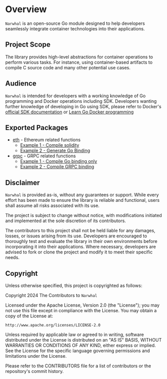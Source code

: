 # Overview

`Narwhal` is an open-source Go module designed to help developers seamlessly integrate container technologies into their applications.

## Project Scope

The library provides high-level abstractions for container operations to perform various tasks. For instance, using container-based artifacts to compile C source code and many other potential use cases.

## Audience

`Narwhal` is intended for developers with a working knowledge of Go programming and Docker operations including SDK. Developers wanting further knowledge of developing in Go using SDK, please refer to Docker's [official SDK documentation](https://docs.docker.com/reference/api/engine/sdk/) or [Learn Go Docker programming](https://github.com/paulwizviz/learn-go-docker) 

## Exported Packages

* [eth](./eth/doc.go) - Ethereum related functions
    * [Example 1 - Compile solidity](./internal/examples/eth/ex1/main.go)
    * [Example 2 - Generate Go Binding](./internal/examples/eth/ex2/main.go)
* [grpc](./grpc/doc.go) - GRPC related functions
    * [Example 1 - Compile Go binding only](./internal/examples/grpc/ex1/main.go)
    * [Example 2 - Compile GRPC binding](./internal/examples/grpc/ex2/main.go)

## Disclaimer

`Narwhal` is provided as-is, without any guarantees or support. While every effort has been made to ensure the library is reliable and functional, users shall assume all risks associated with its use.  

The project is subject to change without notice, with modifications initiated and implemented at the sole discretion of its contributors.  

The contributors to this project shall not be held liable for any damages, losses, or issues arising from its use. Developers are encouraged to thoroughly test and evaluate the library in their own environments before incorporating it into their applications. Where necessary, developers are advised to fork or clone the project and modify it to meet their specific needs.

## Copyright

Unless otherwise specified, this project is copyrighted as follows:

Copyright 2024 The Contributors to `Narwhal`

Licensed under the Apache License, Version 2.0 (the "License"); you may not use this file except in compliance with the License. You may obtain a copy of the License at:

    http://www.apache.org/licenses/LICENSE-2.0

Unless required by applicable law or agreed to in writing, software distributed under the License is distributed on an "AS IS" BASIS, WITHOUT WARRANTIES OR CONDITIONS OF ANY KIND, either express or implied. See the License for the specific language governing permissions and limitations under the License.

Please refer to the CONTRIBUTORS file for a list of contributors or the repository's commit history.